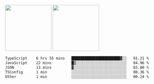 <img src="https://github-readme-stats.vercel.app/api?username=Dream4ever&count_private=true&show_icons=true&theme=tokyonight" height="150" /> <img src="https://github-readme-stats.vercel.app/api/top-langs/?username=Dream4ever&count_private=true&show_icons=true&theme=tokyonight&langs_count=5&layout=compact" height="150" />

<!--START_SECTION:waka-->

```txt
TypeScript    6 hrs 55 mins   ██████████████████████▓░░   91.21 %
JavaScript    22 mins         █▒░░░░░░░░░░░░░░░░░░░░░░░   04.96 %
JSON          13 mins         ▓░░░░░░░░░░░░░░░░░░░░░░░░   03.00 %
TSConfig      1 min           ░░░░░░░░░░░░░░░░░░░░░░░░░   00.36 %
Other         1 min           ░░░░░░░░░░░░░░░░░░░░░░░░░   00.24 %
```

<!--END_SECTION:waka-->
